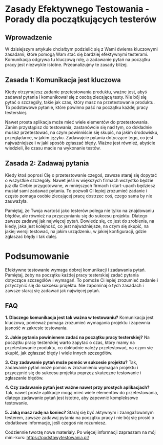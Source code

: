 # Zasady Efektywnego Testowania - Porady dla początkujących testerów

## Wprowadzenie

W dzisiejszym artykule chciałbym podzielić się z Wami dwiema kluczowymi zasadami, które pomogą Wam stać się bardziej efektywnymi testerami. Komunikacja odgrywa tu kluczową rolę, a zadawanie pytań na początku pracy jest niezwykle istotne. Przeanalizujmy te zasady bliżej.

## Zasada 1: Komunikacja jest kluczowa

Kiedy otrzymujesz zadanie przetestowania produktu, ważne jest, abyś zadawał pytania i komunikował się z osobą zlecającą testy. Nie bój się pytać o szczegóły, takie jak czas, który masz na przetestowanie produktu. To podstawowe pytanie, które powinno paść na początku każdej pracy testerskiej. 

Nawet prosta aplikacja może mieć wiele elementów do przetestowania. Zanim przystąpisz do testowania, zastanówcie się nad tym, co dokładnie musisz przetestować, na czym powinniście się skupić, na jakim środowisku, przeglądarce, w jakim języku. Zadawajcie pytania dotyczące tego, co jest najważniejsze i w jaki sposób zgłaszać błędy. Ważne jest również, abyście wiedzieli, ile czasu macie na wykonanie testów.

## Zasada 2: Zadawaj pytania

Kiedy ktoś poprosi Cię o przetestowanie czegoś, zawsze staraj się dopytać o wszystkie szczegóły. Nawet jeśli w większych firmach wszystko będzie już dla Ciebie przygotowane, w mniejszych firmach i start-upach będziesz musiał sami zadawać pytania. To pozwoli CI lepiej zrozumieć zadanie i często pomaga osobie zlecającej pracę dostrzec coś, czego sama by nie zauważyła.

Pamiętaj, że Twoja wartość jako testerów polega nie tylko na znajdowaniu błędów, ale również na przyczynianiu się do sukcesu projektu. Dlatego zawsze zadawaj jak najwięcej pytań. Dowiedz się, co jest do zrobienia, na kiedy, jaka jest kolejność, co jest najważniejsze, na czym się skupić, na jakiej wersji testować, na jakim urządzeniu, w jakiej konfiguracji, gdzie zgłaszać błędy i tak dalej.

# Podsumowanie

Efektywne testowanie wymaga dobrej komunikacji i zadawania pytań. Pamiętaj, żeby na początku każdej pracy testerskiej zadać pytania dotyczące szczegółów i wymagań. To pomoże Ci lepiej zrozumieć zadanie i przyczynić się do sukcesu projektu. Nie zapominaj o tych zasadach i zawsze staraj się zadawać jak najwięcej pytań.

## FAQ

**1. Dlaczego komunikacja jest tak ważna w testowaniu?**
Komunikacja jest kluczowa, ponieważ pomaga zrozumieć wymagania projektu i zapewnia jasność w zakresie testowania.

**2. Jakie pytania powinienem zadać na początku pracy testerskiej?**
Na początku pracy testerskiej warto zapytać o czas, który mamy na przetestowanie produktu, co dokładnie należy przetestować, na czym się skupić, jak zgłaszać błędy i wiele innych szczegółów.

**3. Czy zadawanie pytań może pomóc w sukcesie projektu?**
Tak, zadawanie pytań może pomóc w zrozumieniu wymagań projektu i przyczynić się do sukcesu projektu poprzez skuteczne testowanie i zgłaszanie błędów.

**4. Czy zadawanie pytań jest ważne nawet przy prostych aplikacjach?**
Tak, nawet proste aplikacje mogą mieć wiele elementów do przetestowania, dlatego zadawanie pytań jest istotne, aby zapewnić kompleksowe testowanie.

**5. Jaką masz radę na koniec?**
Staraj się być aktywnym i zaangażowanym testerem, zawsze zadawaj pytania na początku pracy i nie bój się prosić o dodatkowe informacje, jeśli czegoś nie rozumiesz.

Codziennie tworzę nowe materiały. 
Po więcej informacji zapraszam na mój mini-kurs: https://podstawytestowania.pl/